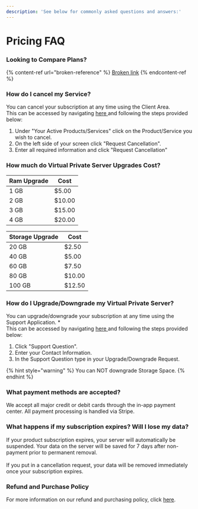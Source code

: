 ```yaml
---
description: 'See below for commonly asked questions and answers:'
---
```


# Pricing FAQ

### Looking to Compare Plans?

{% content-ref url="broken-reference" %}
[Broken link](broken-reference)
{% endcontent-ref %}

### How do I cancel my Service?

You can cancel your subscription at any time using the Client Area.\
This can be accessed by navigating [here ](https://sonoranservers.com/clientarea.php)and following the steps provided below:

1. Under "Your Active Products/Services" click on the Product/Service you wish to cancel.
2. On the left side of your screen click "Request Cancellation".
3. Enter all required information and click "Request Cancellation"

### How much do Virtual Private Server Upgrades Cost?

| Ram Upgrade | Cost   |
| ----------- | ------ |
| 1 GB        | $5.00  |
| 2 GB        | $10.00 |
| 3 GB        | $15.00 |
| 4 GB        | $20.00 |

| Storage Upgrade | Cost   |
| --------------- | ------ |
| 20 GB           | $2.50  |
| 40 GB           | $5.00  |
| 60 GB           | $7.50  |
| 80 GB           | $10.00 |
| 100 GB          | $12.50 |

### How do I Upgrade/Downgrade my Virtual Private Server?

You can upgrade/downgrade your subscription at any time using the Support Application. \*\
This can be accessed by navigating [here ](https://sonoranservers.com/contact.php)and following the steps provided below:

1. Click "Support Question".
2. Enter your Contact Information.
3. In the Support Question type in your Upgrade/Downgrade Request.

{% hint style="warning" %}
You can NOT downgrade Storage Space.&#x20;
{% endhint %}

### What payment methods are accepted?

We accept all major credit or debit cards through the in-app payment center. All payment processing is handled via Stripe.

### What happens if my subscription expires? Will I lose my data?

If your product subscription expires, your server will automatically be suspended. Your data on the server will be saved for 7 days after non-payment prior to permanent removal.\
\
If you put in a cancellation request, your data will be removed immediately once your subscription expires.

### Refund and Purchase Policy

For more information on our refund and purchasing policy, click [here](../other/policy/refund-and-purchase-policy.md).
